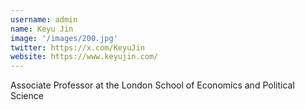 ```yaml
---
username: admin
name: Keyu Jin
image: '/images/200.jpg'
twitter: https://x.com/KeyuJin
website: https://www.keyujin.com/
---
```

Associate Professor at the London School of Economics and Political Science